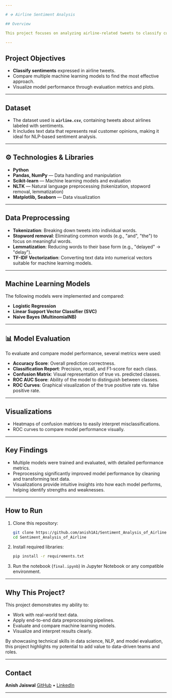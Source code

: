 ```yaml
---

# ✈️ Airline Sentiment Analysis

## Overview

This project focuses on analyzing airline-related tweets to classify customer sentiments (positive, negative, or neutral). By leveraging various machine learning models and natural language processing techniques, the project aims to help airlines better understand customer feedback and improve their services.

---
```


## Project Objectives

* **Classify sentiments** expressed in airline tweets.
* Compare multiple machine learning models to find the most effective approach.
* Visualize model performance through evaluation metrics and plots.

---

## Dataset

* The dataset used is **`airline.csv`**, containing tweets about airlines labeled with sentiments.
* It includes text data that represents real customer opinions, making it ideal for NLP-based sentiment analysis.

---

## ⚙️ Technologies & Libraries

* **Python**
* **Pandas, NumPy** — Data handling and manipulation
* **Scikit-learn** — Machine learning models and evaluation
* **NLTK** — Natural language preprocessing (tokenization, stopword removal, lemmatization)
* **Matplotlib, Seaborn** — Data visualization

---

## Data Preprocessing

* **Tokenization**: Breaking down tweets into individual words.
* **Stopword removal**: Eliminating common words (e.g., "and", "the") to focus on meaningful words.
* **Lemmatization**: Reducing words to their base form (e.g., "delayed" → "delay").
* **TF-IDF Vectorization**: Converting text data into numerical vectors suitable for machine learning models.

---

## Machine Learning Models

The following models were implemented and compared:

* **Logistic Regression**
* **Linear Support Vector Classifier (SVC)**
* **Naive Bayes (MultinomialNB)**

---

## 📊 Model Evaluation

To evaluate and compare model performance, several metrics were used:

* **Accuracy Score**: Overall prediction correctness.
* **Classification Report**: Precision, recall, and F1-score for each class.
* **Confusion Matrix**: Visual representation of true vs. predicted classes.
* **ROC AUC Score**: Ability of the model to distinguish between classes.
* **ROC Curves**: Graphical visualization of the true positive rate vs. false positive rate.

---

## Visualizations

* Heatmaps of confusion matrices to easily interpret misclassifications.
* ROC curves to compare model performance visually.

---

##  Key Findings

* Multiple models were trained and evaluated, with detailed performance metrics.
* Preprocessing significantly improved model performance by cleaning and transforming text data.
* Visualizations provide intuitive insights into how each model performs, helping identify strengths and weaknesses.

---

## How to Run

1. Clone this repository:

   ```bash
   git clone https://github.com/anish1A1/Sentiment_Analysis_of_Airline.git
   cd Sentiment_Analysis_of_Airline
   ```
2. Install required libraries:

   ```bash
   pip install -r requirements.txt
   ```
3. Run the notebook (`final.ipynb`) in Jupyter Notebook or any compatible environment.

---

## Why This Project?

This project demonstrates my ability to:

* Work with real-world text data.
* Apply end-to-end data preprocessing pipelines.
* Evaluate and compare machine learning models.
* Visualize and interpret results clearly.

By showcasing technical skills in data science, NLP, and model evaluation, this project highlights my potential to add value to data-driven teams and roles.

---

## Contact

**Anish Jaiswal**
[GitHub](https://github.com/anish1A1) • [LinkedIn](https://www.linkedin.com/in/anish-jaiswal-se/) 

---

